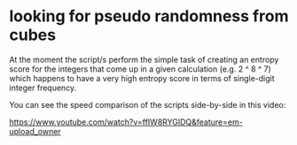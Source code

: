 # looking for pseudo randomness from cubes 

At the moment the script/s perform the simple task of creating an entropy score for the integers that come up in a given calculation (e.g. 2 ^ 8 ^ 7) which happens to have a very high entropy score in terms of single-digit integer frequency.

You can see the speed comparison of the scripts side-by-side in this video:

https://www.youtube.com/watch?v=ffIW8RYGIDQ&feature=em-upload_owner

